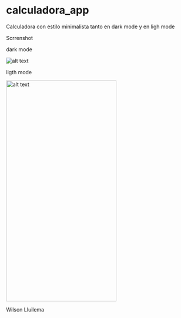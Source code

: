 # calculadora_app

Calculadora con estilo minimalista tanto en dark mode y en ligh mode 


 Scrrenshot

dark mode 

<img src="https://github.com/lODIN007l/calculator_app/tree/main/screenshot/screnC1.png" alt="alt text" >


ligth mode 


<img src="https://github.com/lODIN007l/calculator_app/tree/main/screenshot/screnC2.png" alt="alt text" style="width:300px;height:600px">





Wilson Lluilema 